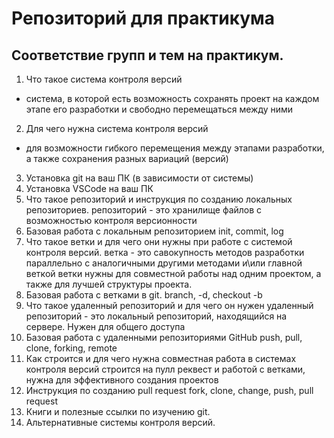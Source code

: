 # Репозиторий для практикума
## Соответствие групп и тем на практикум.

1. Что такое система контроля версий
- система, в которой есть возможность сохранять проект на каждом этапе его разработки и свободно перемещаться между ними
2. Для чего нужна система контроля версий
- для возможности гибкого перемещения между этапами разработки, а также сохранения разных вариаций  (версий)
3. Установка git на ваш ПК (в зависимости от системы)
4. Установка VSCode на ваш ПК
5. Что такое репозиторий и инструкция по созданию локальных репозиториев.
репозиторий - это хранилище файлов с возможностью контроля версионности
6. Базовая работа с локальным репозиторием
init, commit, log
7. Что такое ветки и для чего они нужны при работе с системой контроля версий.
ветка - это савокупность методов разработки параллельно с аналогичными другими методами и\или главной веткой
ветки нужны для совместной работы над одним проектом, а также для лучшей структуры проекта.
8. Базовая работа с ветками в git.
branch, -d, checkout -b
9. Что такое удаленный репозиторий и для чего он нужен
удаленный репозиторий - это локальный репозиторий, находящийся на сервере. Нужен для общего доступа 
10. Базовая работа с удаленными репозиториями GitHub
push, pull, clone, forking, remote
11. Как строится и для чего нужна совместная работа в системах контроля версий
строится на пулл реквест и работой с ветками, нужна для эффективного создания проектов
12. Инструкция по созданию pull request
fork, clone, change, push, pull request
13. Книги и полезные ссылки по изучению git.
14. Альтернативные системы контроля версий.
